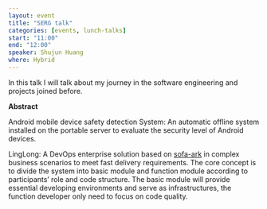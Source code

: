```yaml
---
layout: event
title: "SERG talk"
categories: [events, lunch-talks]
start: "11:00"
end: "12:00"
speaker: Shujun Huang
where: Hybrid
---
```


In this talk I will talk about my journey in the software engineering and projects joined before.

**Abstract**

Android mobile device safety detection System: An automatic offline system installed on the portable server to evaluate the security level of Android devices.

LingLong: A DevOps enterprise solution based on [sofa-ark](https://www.sofastack.tech/en/projects/sofa-boot/sofa-ark-readme/) in complex business scenarios to meet fast delivery requirements. The core concept is to divide the system into basic module and function module according to participants’ role and code structure. The basic module will provide essential developing environments and serve as infrastructures, the function developer only need to focus on code quality.

